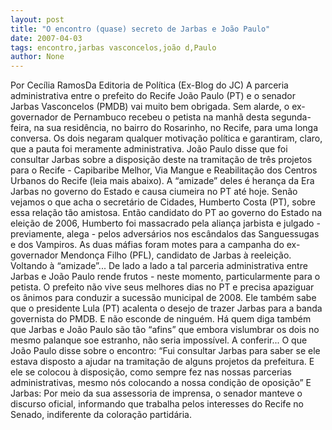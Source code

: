 ```yaml
---
layout: post
title: "O encontro (quase) secreto de Jarbas e João Paulo"
date: 2007-04-03
tags: encontro,jarbas vasconcelos,joão d,Paulo
author: None
---
```

Por Cecília RamosDa Editoria de Política (Ex-Blog do JC)
A parceria administrativa entre o prefeito do Recife João Paulo (PT) e o senador Jarbas Vasconcelos (PMDB) vai muito bem obrigada. Sem alarde, o ex-governador de Pernambuco recebeu o petista na manhã desta segunda-feira, na sua residência, no bairro do Rosarinho, no Recife, para uma longa conversa.
Os dois negaram qualquer motivação política e garantiram, claro, que a pauta foi meramente administrativa. João Paulo disse que foi consultar Jarbas sobre a disposição deste na tramitação de três projetos para o Recife - Capibaribe Melhor, Via Mangue e Reabilitação dos Centros Urbanos do Recife (leia mais abaixo).
A “amizade” deles é herança da Era Jarbas no governo do Estado e causa ciumeira no PT até hoje. Senão vejamos o que acha o secretário de Cidades, Humberto Costa (PT), sobre essa relação tão amistosa. Então candidato do PT ao governo do Estado na eleição de 2006, Humberto foi massacrado pela aliança jarbista e julgado - previamente, alega - pelos adversários nos escândalos das Sanguessugas e dos Vampiros. As duas máfias foram motes para a campanha do ex-governador Mendonça Filho (PFL), candidato de Jarbas à reeleição. 
Voltando à “amizade”... De lado a lado a tal parceria administrativa entre Jarbas e João Paulo rende frutos - neste momento, particularmente para o petista. O prefeito não vive seus melhores dias no PT e precisa apaziguar os ânimos para conduzir a sucessão municipal de 2008. Ele também sabe que o presidente Lula (PT) acalenta o desejo de trazer Jarbas para a banda governista do PMDB. E não esconde de ninguém.
Há quem diga também que Jarbas e João Paulo são tão “afins” que embora vislumbrar os dois no mesmo palanque soe estranho, não seria impossível. A conferir... O que João Paulo disse sobre o encontro:
“Fui consultar Jarbas para saber se ele estava disposto a ajudar na tramitação de alguns projetos da prefeitura. E ele se colocou à disposição, como sempre fez nas nossas parcerias administrativas, mesmo nós colocando a nossa condição de oposição” 
E Jarbas:
Por meio da sua assessoria de imprensa, o senador manteve o discurso oficial, informando que trabalha pelos interesses do Recife no Senado, indiferente da coloração partidária. 